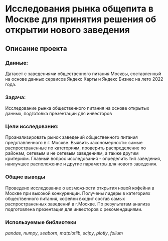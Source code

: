 # Исследования рынка общепита в Москве для принятия решения об открытии нового заведения

## Описание проекта   

### Данные:

Датасет с заведениями общественного питания Москвы, составленный на основе данных сервисов Яндекс Карты и Яндекс Бизнес на лето 2022 года. 

### Задача:

Исследование рынка общественного питания на основе открытых данных, подготовка презентации для инвесторов

### Цели исследования:

Проанализировать рынок заведений общественного питания представленного в г. Москве. Выявить закономерности: самые распространенные по
категориям, проверить распределение по районам, сетевым и не сетевым заведениям, а также другим критериям. Главный вопрос исследования - определить тип заведения, наилучшее расположение и другие параметры для нового заведения.

### Общие выводы

Проведено исследование о возможности открытия новой кофейни в Москве при высокой конкуренции. Получены лидеры в категориях
общественного питания, кофейни входит состав самых распространенных заведений в г.Москве. По результатам анализа
подготовлена презентация для инвесторов с рекомендациями.

### Используемые библиотеки
*pandas*, *numpy*, *seaborn*, *matplotlib*, *scipy*, *plotly*, *folium*
